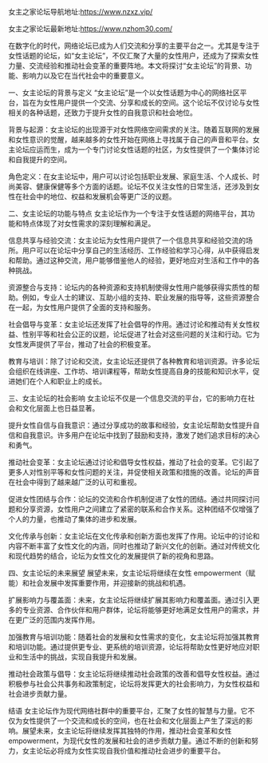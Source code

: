 女主之家论坛导航地址:https://www.nzxz.vip/

女主之家论坛最新地址:https://www.nzhom30.com/

在数字化的时代，网络论坛已成为人们交流和分享的主要平台之一。尤其是专注于女性话题的论坛，如“女主论坛”，不仅汇聚了大量的女性用户，还成为了探索女性力量、交流经验和推动社会变革的重要阵地。本文将探讨“女主论坛”的背景、功能、影响力以及它在当代社会中的重要意义。

一、女主论坛的背景与定义
“女主论坛”是一个以女性话题为中心的网络社区平台，旨在为女性用户提供一个交流、分享和成长的空间。这个论坛不仅讨论与女性相关的各种话题，还致力于提升女性的自我意识和社会地位。

背景与起源：女主论坛的出现源于对女性网络空间需求的关注。随着互联网的发展和女性意识的觉醒，越来越多的女性开始在网络上寻找属于自己的声音和平台。女主论坛应运而生，成为一个专门讨论女性话题的社区，为女性提供了一个集体讨论和自我提升的空间。

角色定义：在女主论坛中，用户可以讨论包括职业发展、家庭生活、个人成长、时尚美容、健康保健等多个方面的话题。论坛不仅关注女性的日常生活，还涉及到女性在社会中的地位、权益和发展机会等更广泛的议题。

二、女主论坛的功能与特点
女主论坛作为一个专注于女性话题的网络平台，其功能和特点体现了对女性需求的深刻理解和满足。

信息共享与经验交流：女主论坛为女性用户提供了一个信息共享和经验交流的场所。用户可以在论坛中分享自己的生活经历、工作经验和学习心得，从中获得启发和帮助。通过这种交流，用户能够借鉴他人的经验，更好地应对生活和工作中的各种挑战。

资源整合与支持：论坛内的各种资源和支持机制使得女性用户能够获得实质性的帮助。例如，专业人士的建议、互助小组的支持、职业发展的指导等，这些资源整合在一起，为女性用户提供了全面的支持和服务。

社会倡导与变革：女主论坛还发挥了社会倡导的作用。通过讨论和推动有关女性权益、性别平等和社会公正的议题，论坛促进了社会对这些问题的关注和行动。它为女性发声提供了平台，推动了社会的积极变革。

教育与培训：除了讨论和交流，女主论坛还提供了各种教育和培训资源。许多论坛会组织在线讲座、工作坊、培训课程等，帮助女性提高自身的技能和知识水平，促进她们在个人和职业上的成长。

三、女主论坛的社会影响
女主论坛不仅是一个信息交流的平台，它的影响力在社会和文化层面上也日益显著。

提升女性自信与自我意识：通过分享成功的故事和经验，女主论坛帮助女性提升自信和自我意识。许多用户在论坛中找到了鼓励和支持，激发了她们追求目标的决心和勇气。

推动社会变革：女主论坛通过讨论和倡导女性权益，推动了社会的变革。它引起了更多人对性别平等和女性问题的关注，并促使相关政策和措施的改善。论坛的声音在社会中得到了越来越广泛的认可和重视。

促进女性团结与合作：论坛的交流和合作机制促进了女性的团结。通过共同探讨问题和分享资源，女性用户之间建立了紧密的联系和合作关系。这种团结不仅增强了个人的力量，也推动了集体的进步和发展。

文化传承与创新：女主论坛在文化传承和创新方面也发挥了作用。论坛中的讨论和内容不断丰富了女性文化的内涵，同时也推动了新兴文化的创新。通过对传统文化和现代趋势的结合，论坛为女性文化的发展提供了新的视角和思路。

四、女主论坛的未来展望
展望未来，女主论坛将继续在女性 empowerment（赋能）和社会发展中发挥重要作用，并迎接新的挑战和机遇。

扩展影响力与覆盖面：未来，女主论坛将继续扩展其影响力和覆盖面。通过引入更多的专业资源、合作伙伴和用户群体，论坛将能够更好地满足女性用户的需求，并在更广泛的范围内发挥作用。

加强教育与培训功能：随着社会的发展和女性需求的变化，女主论坛将加强其教育和培训功能。通过提供更专业、更系统的培训资源，论坛将帮助女性更好地应对职业和生活中的挑战，实现自我提升和发展。

推动社会政策与倡导：女主论坛将继续推动社会政策的改善和倡导女性权益。通过积极参与社会公共事务和政策制定，论坛将发挥更大的社会影响力，为女性权益和社会进步贡献力量。

结语
女主论坛作为现代网络社群中的重要平台，汇聚了女性的智慧与力量。它不仅为女性提供了一个交流和成长的空间，也在社会和文化层面上产生了深远的影响。展望未来，女主论坛将继续发挥其独特的作用，推动社会变革和女性 empowerment，为现代女性的发展和社会的进步贡献力量。通过不断的创新和努力，女主论坛必将成为女性实现自我价值和推动社会进步的重要平台。
